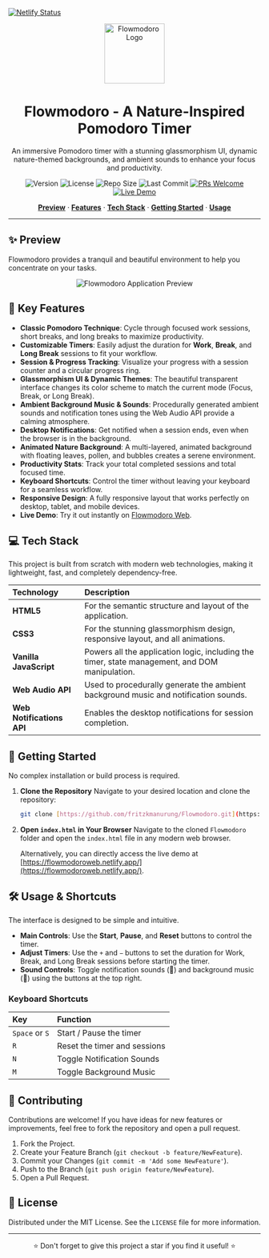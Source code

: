 [![Netlify Status](https://api.netlify.com/api/v1/badges/3c19a47f-124b-42b8-9f79-5f028f659ec0/deploy-status)](https://app.netlify.com/projects/flowmodoroweb/deploys)
<div align="center">
  <img src="assets/logo.png" alt="Flowmodoro Logo" width="120">
  <h1>Flowmodoro - A Nature-Inspired Pomodoro Timer</h1>
  <p>An immersive Pomodoro timer with a stunning glassmorphism UI, dynamic nature-themed backgrounds, and ambient sounds to enhance your focus and productivity.</p>
  
  <p>
    <img src="https://img.shields.io/badge/Version-1.0-blue" alt="Version">
    <img src="https://img.shields.io/github/license/fritzkmanurung/Flowmodoro" alt="License">
    <img src="https://img.shields.io/github/repo-size/fritzkmanurung/Flowmodoro" alt="Repo Size">
    <img src="https://img.shields.io/github/last-commit/fritzkmanurung/Flowmodoro" alt="Last Commit">
    <a href="https://github.com/fritzkmanurung/Flowmodoro/pulls"><img src="https://img.shields.io/badge/PRs-welcome-brightgreen.svg" alt="PRs Welcome"></a>
    <a href="https://flowmodoroweb.netlify.app/"><img src="https://img.shields.io/badge/Live Demo-flowmodoroweb.netlify.app-brightgreen" alt="Live Demo"></a>
  </p>
</div>

<p align="center">
  <a href="#-preview"><strong>Preview</strong></a> ·
  <a href="#-features"><strong>Features</strong></a> ·
  <a href="#-tech-stack"><strong>Tech Stack</strong></a> ·
  <a href="#-getting-started"><strong>Getting Started</strong></a> ·
  <a href="#-usage--shortcuts"><strong>Usage</strong></a>
</p>

---

## ✨ Preview

Flowmodoro provides a tranquil and beautiful environment to help you concentrate on your tasks.

<div align="center">
  <img src="https://raw.githubusercontent.com/fritzkmanurung/Flowmodoro/main/assets/preview.png" alt="Flowmodoro Application Preview">
</div>

## 🌟 Key Features

-   **Classic Pomodoro Technique**: Cycle through focused work sessions, short breaks, and long breaks to maximize productivity.
-   **Customizable Timers**: Easily adjust the duration for **Work**, **Break**, and **Long Break** sessions to fit your workflow.
-   **Session & Progress Tracking**: Visualize your progress with a session counter and a circular progress ring.
-   **Glassmorphism UI & Dynamic Themes**: The beautiful transparent interface changes its color scheme to match the current mode (Focus, Break, or Long Break).
-   **Ambient Background Music & Sounds**: Procedurally generated ambient sounds and notification tones using the Web Audio API provide a calming atmosphere.
-   **Desktop Notifications**: Get notified when a session ends, even when the browser is in the background.
-   **Animated Nature Background**: A multi-layered, animated background with floating leaves, pollen, and bubbles creates a serene environment.
-   **Productivity Stats**: Track your total completed sessions and total focused time.
-   **Keyboard Shortcuts**: Control the timer without leaving your keyboard for a seamless workflow.
-   **Responsive Design**: A fully responsive layout that works perfectly on desktop, tablet, and mobile devices.
-   **Live Demo**: Try it out instantly on [Flowmodoro Web](https://flowmodoroweb.netlify.app/).

## 💻 Tech Stack

This project is built from scratch with modern web technologies, making it lightweight, fast, and completely dependency-free.

| Technology | Description |
| :--- | :--- |
| **HTML5** | For the semantic structure and layout of the application. |
| **CSS3** | For the stunning glassmorphism design, responsive layout, and all animations. |
| **Vanilla JavaScript** | Powers all the application logic, including the timer, state management, and DOM manipulation. |
| **Web Audio API** | Used to procedurally generate the ambient background music and notification sounds. |
| **Web Notifications API** | Enables the desktop notifications for session completion. |

## 🚀 Getting Started

No complex installation or build process is required.

1.  **Clone the Repository**
    Navigate to your desired location and clone the repository:
    ````bash
    git clone [https://github.com/fritzkmanurung/Flowmodoro.git](https://github.com/fritzkmanurung/Flowmodoro.git)
    ````

2.  **Open `index.html` in Your Browser**
    Navigate to the cloned `Flowmodoro` folder and open the `index.html` file in any modern web browser.

    Alternatively, you can directly access the live demo at [https://flowmodoroweb.netlify.app/](https://flowmodoroweb.netlify.app/).

## 🛠️ Usage & Shortcuts

The interface is designed to be simple and intuitive.

-   **Main Controls**: Use the **Start**, **Pause**, and **Reset** buttons to control the timer.
-   **Adjust Timers**: Use the `+` and `−` buttons to set the duration for Work, Break, and Long Break sessions before starting the timer.
-   **Sound Controls**: Toggle notification sounds (🔔) and background music (🎵) using the buttons at the top right.

### Keyboard Shortcuts
| Key | Function |
| :--- | :--- |
| `Space` or `S` | Start / Pause the timer |
| `R` | Reset the timer and sessions |
| `N` | Toggle Notification Sounds |
| `M` | Toggle Background Music |

## 🤝 Contributing

Contributions are welcome! If you have ideas for new features or improvements, feel free to fork the repository and open a pull request.

1.  Fork the Project.
2.  Create your Feature Branch (`git checkout -b feature/NewFeature`).
3.  Commit your Changes (`git commit -m 'Add some NewFeature'`).
4.  Push to the Branch (`git push origin feature/NewFeature`).
5.  Open a Pull Request.

## 📜 License

Distributed under the MIT License. See the `LICENSE` file for more information.

---

<p align="center">
  ⭐ Don't forget to give this project a star if you find it useful! ⭐
</p>